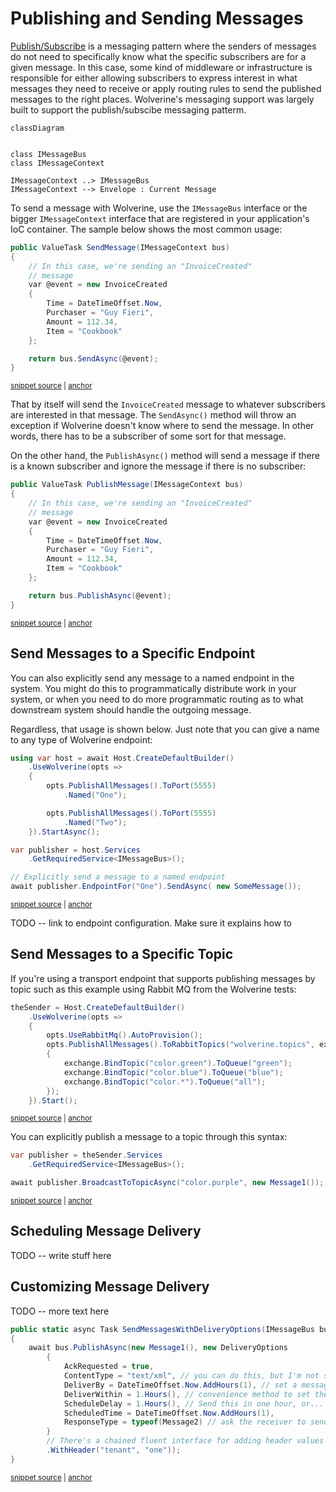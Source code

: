 # Publishing and Sending Messages

[Publish/Subscribe](https://docs.microsoft.com/en-us/azure/architecture/patterns/publisher-subscriber) is a messaging pattern where the senders of messages do not need to specifically know what the specific subscribers are for a given message. In this case, some kind of middleware or infrastructure is responsible for either allowing subscribers to express interest in what messages they need to receive or apply routing rules to send the published messages to the right places. Wolverine's messaging support was largely built to support the publish/subscibe messaging patterm.

```mermaid
classDiagram
    

class IMessageBus
class IMessageContext

IMessageContext ..> IMessageBus
IMessageContext --> Envelope : Current Message
```

To send a message with Wolverine, use the `IMessageBus` interface or the bigger `IMessageContext` interface that
are registered in your application's IoC container. The sample below shows the most common usage:

<!-- snippet: sample_sending_message_with_servicebus -->
<a id='snippet-sample_sending_message_with_servicebus'></a>
```cs
public ValueTask SendMessage(IMessageContext bus)
{
    // In this case, we're sending an "InvoiceCreated"
    // message
    var @event = new InvoiceCreated
    {
        Time = DateTimeOffset.Now,
        Purchaser = "Guy Fieri",
        Amount = 112.34,
        Item = "Cookbook"
    };

    return bus.SendAsync(@event);
}
```
<sup><a href='https://github.com/JasperFx/wolverine/blob/main/src/Samples/DocumentationSamples/PublishingSamples.cs#L167-L184' title='Snippet source file'>snippet source</a> | <a href='#snippet-sample_sending_message_with_servicebus' title='Start of snippet'>anchor</a></sup>
<!-- endSnippet -->

That by itself will send the `InvoiceCreated` message to whatever subscribers are interested in
that message. The `SendAsync()` method will throw an exception if Wolverine doesn't know where to send the message. In other words,
there has to be a subscriber of some sort for that message.

On the other hand, the `PublishAsync()` method will send a message if there is a known subscriber and ignore the message if there is
no subscriber:

<!-- snippet: sample_publishing_message_with_servicebus -->
<a id='snippet-sample_publishing_message_with_servicebus'></a>
```cs
public ValueTask PublishMessage(IMessageContext bus)
{
    // In this case, we're sending an "InvoiceCreated"
    // message
    var @event = new InvoiceCreated
    {
        Time = DateTimeOffset.Now,
        Purchaser = "Guy Fieri",
        Amount = 112.34,
        Item = "Cookbook"
    };

    return bus.PublishAsync(@event);
}
```
<sup><a href='https://github.com/JasperFx/wolverine/blob/main/src/Samples/DocumentationSamples/PublishingSamples.cs#L187-L204' title='Snippet source file'>snippet source</a> | <a href='#snippet-sample_publishing_message_with_servicebus' title='Start of snippet'>anchor</a></sup>
<!-- endSnippet -->

## Send Messages to a Specific Endpoint

You can also explicitly send any message to a named endpoint in the system. You might
do this to programmatically distribute work in your system, or when you need to do more
programmatic routing as to what downstream system should handle the outgoing message.

Regardless, that usage is shown below. Just note that you can give a name to any type
of Wolverine endpoint:

<!-- snippet: sample_sending_to_endpoint_by_name -->
<a id='snippet-sample_sending_to_endpoint_by_name'></a>
```cs
using var host = await Host.CreateDefaultBuilder()
    .UseWolverine(opts =>
    {
        opts.PublishAllMessages().ToPort(5555)
            .Named("One");

        opts.PublishAllMessages().ToPort(5555)
            .Named("Two");
    }).StartAsync();

var publisher = host.Services
    .GetRequiredService<IMessageBus>();

// Explicitly send a message to a named endpoint
await publisher.EndpointFor("One").SendAsync( new SomeMessage());
```
<sup><a href='https://github.com/JasperFx/wolverine/blob/main/src/Samples/DocumentationSamples/PublishingSamples.cs#L54-L72' title='Snippet source file'>snippet source</a> | <a href='#snippet-sample_sending_to_endpoint_by_name' title='Start of snippet'>anchor</a></sup>
<!-- endSnippet -->

TODO -- link to endpoint configuration. Make sure it explains how to

## Send Messages to a Specific Topic

If you're using a transport endpoint that supports publishing messages by topic
such as this example using Rabbit MQ from the Wolverine tests:

<!-- snippet: sample_binding_topics_and_topic_patterns_to_queues -->
<a id='snippet-sample_binding_topics_and_topic_patterns_to_queues'></a>
```cs
theSender = Host.CreateDefaultBuilder()
    .UseWolverine(opts =>
    {
        opts.UseRabbitMq().AutoProvision();
        opts.PublishAllMessages().ToRabbitTopics("wolverine.topics", exchange =>
        {
            exchange.BindTopic("color.green").ToQueue("green");
            exchange.BindTopic("color.blue").ToQueue("blue");
            exchange.BindTopic("color.*").ToQueue("all");
        });
    }).Start();
```
<sup><a href='https://github.com/JasperFx/wolverine/blob/main/src/Transports/Wolverine.RabbitMQ.Tests/send_by_topics.cs#L24-L38' title='Snippet source file'>snippet source</a> | <a href='#snippet-sample_binding_topics_and_topic_patterns_to_queues' title='Start of snippet'>anchor</a></sup>
<!-- endSnippet -->

You can explicitly publish a message to a topic through this syntax:

<!-- snippet: sample_send_to_topic -->
<a id='snippet-sample_send_to_topic'></a>
```cs
var publisher = theSender.Services
    .GetRequiredService<IMessageBus>();

await publisher.BroadcastToTopicAsync("color.purple", new Message1());
```
<sup><a href='https://github.com/JasperFx/wolverine/blob/main/src/Transports/Wolverine.RabbitMQ.Tests/send_by_topics.cs#L72-L79' title='Snippet source file'>snippet source</a> | <a href='#snippet-sample_send_to_topic' title='Start of snippet'>anchor</a></sup>
<!-- endSnippet -->


## Scheduling Message Delivery

TODO -- write stuff here

## Customizing Message Delivery

TODO -- more text here

<!-- snippet: sample_SendMessagesWithDeliveryOptions -->
<a id='snippet-sample_sendmessageswithdeliveryoptions'></a>
```cs
public static async Task SendMessagesWithDeliveryOptions(IMessageBus bus)
{
    await bus.PublishAsync(new Message1(), new DeliveryOptions
        {
            AckRequested = true,
            ContentType = "text/xml", // you can do this, but I'm not sure why you'd want to override this
            DeliverBy = DateTimeOffset.Now.AddHours(1), // set a message expiration date
            DeliverWithin = 1.Hours(), // convenience method to set the deliver-by expiration date
            ScheduleDelay = 1.Hours(), // Send this in one hour, or...
            ScheduledTime = DateTimeOffset.Now.AddHours(1),
            ResponseType = typeof(Message2) // ask the receiver to send this message back to you if it can
        }
        // There's a chained fluent interface for adding header values too
        .WithHeader("tenant", "one"));
}
```
<sup><a href='https://github.com/JasperFx/wolverine/blob/main/src/Samples/DocumentationSamples/CustomizingMessageDelivery.cs#L9-L27' title='Snippet source file'>snippet source</a> | <a href='#snippet-sample_sendmessageswithdeliveryoptions' title='Start of snippet'>anchor</a></sup>
<!-- endSnippet -->


